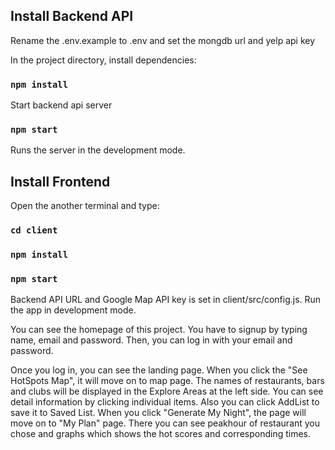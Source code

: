 ## Install Backend API

Rename the .env.example to .env and set the mongdb url and yelp api key

In the project directory, install dependencies:
### `npm install`

Start backend api server
### `npm start`

Runs the server in the development mode.<br>

## Install Frontend

Open the another terminal and type:

### `cd client`

### `npm install`

### `npm start`

Backend API URL and Google Map API key is set in client/src/config.js.
Run the app in development mode.<br>

You can see the homepage of this project.
You have to signup by typing name, email and password.
Then, you can log in with your email and password.

Once you log in, you can see the landing page.
When you click the "See HotSpots Map", it will move on to map page.
The names of restaurants, bars and clubs will be displayed in the Explore Areas at the left side.
You can see detail information by clicking individual items.
Also you can click AddList to save it to Saved List.
When you click "Generate My Night", the page will move on to "My Plan" page.
There you can see peakhour of restaurant you chose and graphs which shows the hot scores and corresponding times.